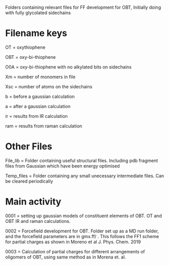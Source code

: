 Folders containing relevant files for FF development for OBT,  Initially doing with fully glycolated sidechains

# Filename keys
OT = oxythiophene

OBT = oxy-bi-thiophene

O0A = oxy-bi-thiophene with no alkylated bits on sidechains

Xm = number of monomers in file 

Xsc = number of atoms on the sidechains

b = before a gaussian calculation

a = after a gaussian calculation

ir = results from IR calculation

ram = results from raman calculation

# Other Files
File_lib = Folder containing useful structural files.  Including pdb fragment files from Gaussian which have been energy optimised

Temp_files = Folder containing any small unecessary intermediate files. Can be cleared periodically

# Main activity 
0001 = setting up gaussian models of constituent elements of OBT. OT and OBT IR and raman calculations.

0002 = Forcefield development for OBT.  Folder set up as a MD run folder, and the forcefield parameters are in gmx.ff/ . This follows the FF1 scheme for partial charges as shown in Moreno et al J. Phys. Chem. 2019

0003 = Calculation of partial charges for different arrangements of oligomers of OBT, using same method as in Morena et. al. 
